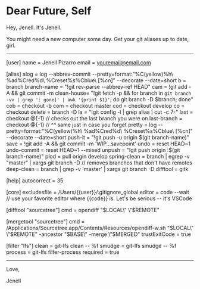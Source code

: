 # Dear Future, Self

Hey, Jenell. It's Jenell. 

You might need a new computer some day. Get your git aliases up to date, girl. 

----

[user]
	name = Jenell Pizarro
	email = youremail@email.com
	
[alias]
	alog = log --abbrev-commit --pretty=format:"%C(yellow)%h\\ %ad%Cred%d\\ %Creset%s%Cblue\\ [%cn]" --decorate --date=short
	b = branch
	branch-name = "!git rev-parse --abbrev-ref HEAD"
	cam = !git add -A && git commit -m
	clean-house= "!git fetch -p && for branch in `git branch -vv | grep ': gone]' | awk '{print $1}'`; do git branch -D $branch; done"
	cob = checkout -b
	com = checkout master
	cod = checkout develop
	co = checkout
	delete = branch -D
	la = "!git config -l | grep alias | cut -c 7-"
	last = checkout @{-1} // checks out the last branch you were on
	last-branch = checkout @{-1} // ^^ same just in case you forget
	pretty = log --pretty=format:"%C(yellow)%h\\ %ad%Cred%d\\ %Creset%s%Cblue\\ [%cn]" --decorate --date=short
	push-it = "!git push -u origin $(git branch-name)"
	save = !git add -A && git commit -m 'WIP...savepoint'
	undo = reset HEAD~1
	undo-commit = reset HEAD~1 --mixed
	unpush = "!git push origin :$(git branch-name)"
	plod = pull origin develop
	spring-clean = branch | egrep -v "master" | xargs git branch -D // removes branches that don't have remotes
	deep-clean = branch | grep -v 'master' |  xargs git branch -D
	difftool = gitk

[help]
	autocorrect = 35

[core]
	excludesfile = /Users/{{user}}/.gitignore_global
	editor = code --wait // use your favorite editor where {{code}} is. Let's be serious -- it's VSCode
	
[difftool "sourcetree"]
	cmd = opendiff \"$LOCAL\" \"$REMOTE\"
	
[mergetool "sourcetree"]
	cmd = /Applications/Sourcetree.app/Contents/Resources/opendiff-w.sh \"$LOCAL\" \"$REMOTE\" -ancestor \"$BASE\" -merge \"$MERGED\"
	trustExitCode = true
	
	
[filter "lfs"]
	clean = git-lfs clean -- %f
	smudge = git-lfs smudge -- %f
	process = git-lfs filter-process
	required = true
  
  
----
  
Love, 

Jenell



